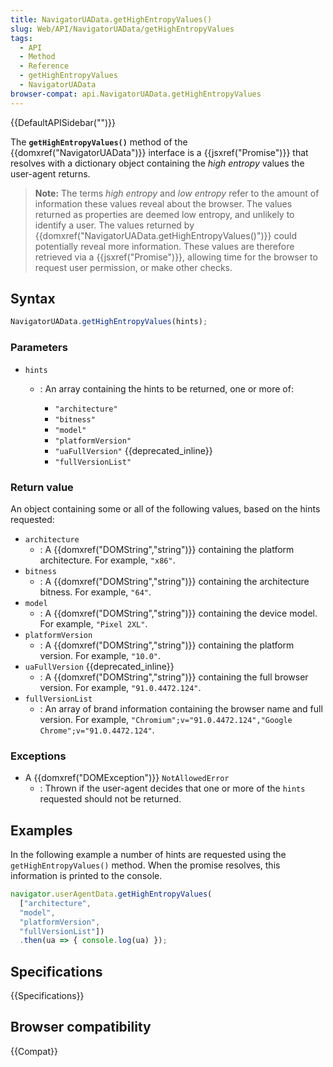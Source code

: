 ```yaml
---
title: NavigatorUAData.getHighEntropyValues()
slug: Web/API/NavigatorUAData/getHighEntropyValues
tags:
  - API
  - Method
  - Reference
  - getHighEntropyValues
  - NavigatorUAData
browser-compat: api.NavigatorUAData.getHighEntropyValues
---
```

{{DefaultAPISidebar("")}}

The **`getHighEntropyValues()`** method of the {{domxref("NavigatorUAData")}} interface is a {{jsxref("Promise")}} that resolves with a dictionary object containing the _high entropy_ values the user-agent returns.

> **Note:** The terms _high entropy_ and _low entropy_ refer to the amount of information these values reveal about the browser. The values returned as properties are deemed low entropy, and unlikely to identify a user. The values returned by {{domxref("NavigatorUAData.getHighEntropyValues()")}} could potentially reveal more information. These values are therefore retrieved via a {{jsxref("Promise")}}, allowing time for the browser to request user permission, or make other checks.

## Syntax

```js
NavigatorUAData.getHighEntropyValues(hints);
```

### Parameters

- `hints`

  - : An array containing the hints to be returned, one or more of:

    - `"architecture"`
    - `"bitness"`
    - `"model"`
    - `"platformVersion"`
    - `"uaFullVersion"` {{deprecated_inline}}
    - `"fullVersionList"`

### Return value

An object containing some or all of the following values, based on the hints requested:

- `architecture`
  - : A {{domxref("DOMString","string")}} containing the platform architecture. For example, `"x86"`.
- `bitness`
  - : A {{domxref("DOMString","string")}} containing the architecture bitness. For example, `"64"`.
- `model`
  - : A {{domxref("DOMString","string")}} containing the device model. For example, `"Pixel 2XL"`.
- `platformVersion`
  - : A {{domxref("DOMString","string")}} containing the platform version. For example, `"10.0"`.
- `uaFullVersion` {{deprecated_inline}}
  - : A {{domxref("DOMString","string")}} containing the full browser version. For example, `"91.0.4472.124"`.
- `fullVersionList`
  - : An array of brand information containing the browser name and full version. For example, `"Chromium";v="91.0.4472.124","Google Chrome";v="91.0.4472.124"`.

### Exceptions

- A {{domxref("DOMException")}} `NotAllowedError`
  - : Thrown if the user-agent decides that one or more of the `hints` requested should not be returned.

## Examples

In the following example a number of hints are requested using the `getHighEntropyValues()` method. When the promise resolves, this information is printed to the console.

```js
navigator.userAgentData.getHighEntropyValues(
  ["architecture",
  "model",
  "platformVersion",
  "fullVersionList"])
  .then(ua => { console.log(ua) });
```

## Specifications

{{Specifications}}

## Browser compatibility

{{Compat}}
